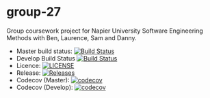# group-27
Group coursework project for Napier University Software Engineering Methods with Ben, Laurence, Sam and Danny.

- Master build status: [![Build Status](https://travis-ci.com/dodo721/group-27.svg?branch=master)](https://travis-ci.com/dodo721/group-27)
- Develop Build Status [![Build Status](https://travis-ci.com/dodo721/group-27.svg?branch=develop)](https://travis-ci.org/dodo721/group-27)
- Licence: [![LICENSE](https://img.shields.io/github/license/dodo721/group-27.svg?style=flat-square)](https://github.com/dodo721/group-27/blob/master/LICENSE)
- Release: [![Releases](https://img.shields.io/github/release/dodo721/group-27/all.svg?style=flat-square)](https://github.com/dodo721/group-27/releases)
- Codecov (Master): [![codecov](https://codecov.io/gh/dodo721/group-27/branch/master/graph/badge.svg)](https://codecov.io/gh/dodo721/group-27)
- Codecov (Develop): [![codecov](https://codecov.io/gh/dodo721/group-27/branch/develop/graph/badge.svg)](https://codecov.io/gh/dodo721/group-27)

